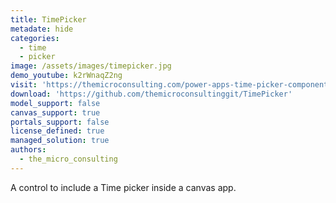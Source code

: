 ```yaml
---
title: TimePicker
metadate: hide
categories:
  - time
  - picker
image: /assets/images/timepicker.jpg
demo_youtube: k2rWnaqZ2ng
visit: 'https://themicroconsulting.com/power-apps-time-picker-component/'
download: 'https://github.com/themicroconsultinggit/TimePicker'
model_support: false
canvas_support: true
portals_support: false
license_defined: true
managed_solution: true
authors:
  - the_micro_consulting
---
```

A control to include a Time picker inside a canvas app.
